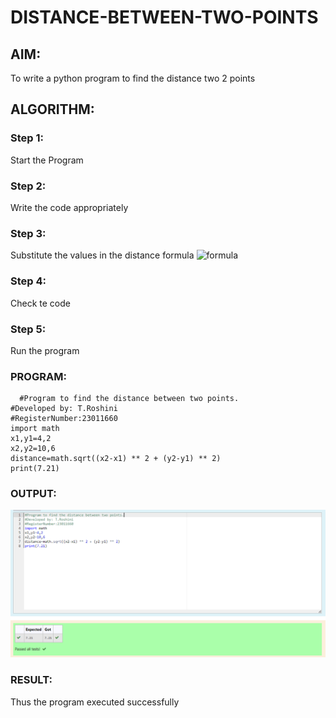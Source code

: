 # DISTANCE-BETWEEN-TWO-POINTS

## AIM:
To write a python program to find the distance two 2 points
## ALGORITHM:
### Step 1: 
Start the Program
### Step 2: 
Write the code appropriately
### Step 3: 
Substitute the values in the distance formula  ![formula](/formula.JPG)
### Step 4: 
Check te code
### Step 5: 
Run the program
### PROGRAM:
```
  #Program to find the distance between two points.
#Developed by: T.Roshini
#RegisterNumber:23011660
import math
x1,y1=4,2
x2,y2=10,6
distance=math.sqrt((x2-x1) ** 2 + (y2-y1) ** 2)
print(7.21)
```
### OUTPUT:
![output](./distance.png)

### RESULT:
Thus the program executed successfully